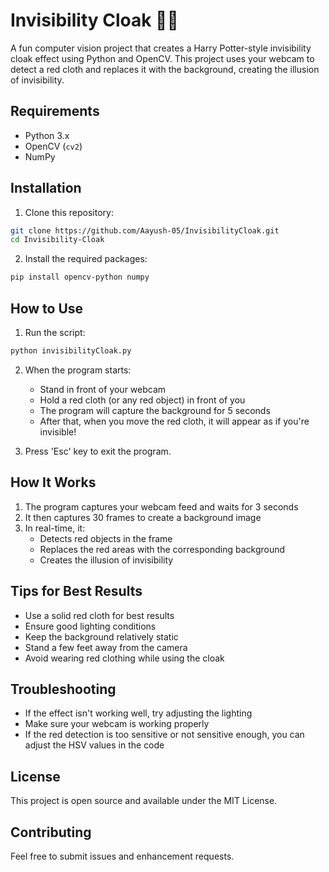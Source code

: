 # Invisibility Cloak 🧙‍♂️

A fun computer vision project that creates a Harry Potter-style invisibility cloak effect using Python and OpenCV. This project uses your webcam to detect a red cloth and replaces it with the background, creating the illusion of invisibility.

## Requirements

- Python 3.x
- OpenCV (`cv2`)
- NumPy

## Installation

1. Clone this repository:
```bash
git clone https://github.com/Aayush-05/InvisibilityCloak.git
cd Invisibility-Cloak
```

2. Install the required packages:
```bash
pip install opencv-python numpy
```

## How to Use

1. Run the script:
```bash
python invisibilityCloak.py
```

2. When the program starts:
   - Stand in front of your webcam
   - Hold a red cloth (or any red object) in front of you
   - The program will capture the background for 5 seconds
   - After that, when you move the red cloth, it will appear as if you're invisible!

3. Press 'Esc' key to exit the program.

## How It Works

1. The program captures your webcam feed and waits for 3 seconds
2. It then captures 30 frames to create a background image
3. In real-time, it:
   - Detects red objects in the frame
   - Replaces the red areas with the corresponding background
   - Creates the illusion of invisibility

## Tips for Best Results

- Use a solid red cloth for best results
- Ensure good lighting conditions
- Keep the background relatively static
- Stand a few feet away from the camera
- Avoid wearing red clothing while using the cloak

## Troubleshooting

- If the effect isn't working well, try adjusting the lighting
- Make sure your webcam is working properly
- If the red detection is too sensitive or not sensitive enough, you can adjust the HSV values in the code

## License

This project is open source and available under the MIT License.

## Contributing

Feel free to submit issues and enhancement requests.

